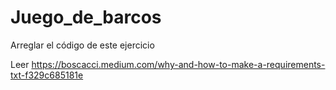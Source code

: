 # Juego_de_barcos
Arreglar el código de este ejercicio

Leer https://boscacci.medium.com/why-and-how-to-make-a-requirements-txt-f329c685181e